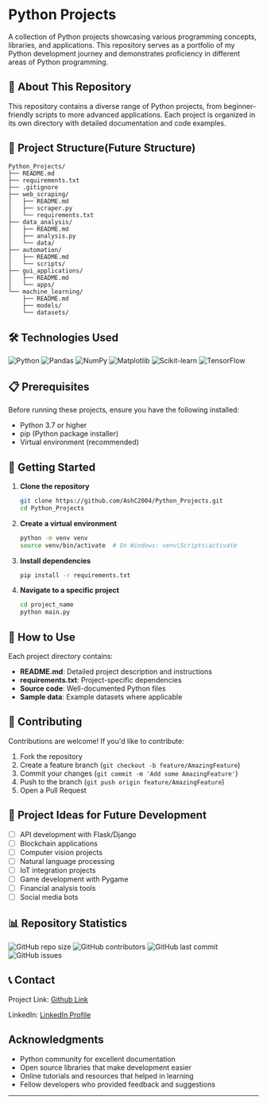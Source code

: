 # Python Projects

A collection of Python projects showcasing various programming concepts, libraries, and applications. This repository serves as a portfolio of my Python development journey and demonstrates proficiency in different areas of Python programming.

## 🐍 About This Repository

This repository contains a diverse range of Python projects, from beginner-friendly scripts to more advanced applications. Each project is organized in its own directory with detailed documentation and code examples.

## 📂 Project Structure(Future Structure)

```
Python_Projects/
├── README.md
├── requirements.txt
├── .gitignore
├── web_scraping/
│   ├── README.md
│   ├── scraper.py
│   └── requirements.txt
├── data_analysis/
│   ├── README.md
│   ├── analysis.py
│   └── data/
├── automation/
│   ├── README.md
│   └── scripts/
├── gui_applications/
│   ├── README.md
│   └── apps/
└── machine_learning/
    ├── README.md
    ├── models/
    └── datasets/
```

## 🛠️ Technologies Used

![Python](https://img.shields.io/badge/Python-3776AB?style=for-the-badge&logo=python&logoColor=white)
![Pandas](https://img.shields.io/badge/Pandas-150458?style=for-the-badge&logo=pandas&logoColor=white)
![NumPy](https://img.shields.io/badge/NumPy-013243?style=for-the-badge&logo=numpy&logoColor=white)
![Matplotlib](https://img.shields.io/badge/Matplotlib-11557c?style=for-the-badge&logo=matplotlib&logoColor=white)
![Scikit-learn](https://img.shields.io/badge/Scikit--learn-F7931E?style=for-the-badge&logo=scikit-learn&logoColor=white)
![TensorFlow](https://img.shields.io/badge/TensorFlow-FF6F00?style=for-the-badge&logo=tensorflow&logoColor=white)

## 📋 Prerequisites

Before running these projects, ensure you have the following installed:

- Python 3.7 or higher
- pip (Python package installer)
- Virtual environment (recommended)

## 🚀 Getting Started

1. **Clone the repository**
   ```bash
   git clone https://github.com/AshC2004/Python_Projects.git
   cd Python_Projects
   ```

2. **Create a virtual environment**
   ```bash
   python -m venv venv
   source venv/bin/activate  # On Windows: venv\Scripts\activate
   ```

3. **Install dependencies**
   ```bash
   pip install -r requirements.txt
   ```

4. **Navigate to a specific project**
   ```bash
   cd project_name
   python main.py
   ```

## 📖 How to Use

Each project directory contains:
- **README.md**: Detailed project description and instructions
- **requirements.txt**: Project-specific dependencies
- **Source code**: Well-documented Python files
- **Sample data**: Example datasets where applicable

## 🤝 Contributing

Contributions are welcome! If you'd like to contribute:

1. Fork the repository
2. Create a feature branch (`git checkout -b feature/AmazingFeature`)
3. Commit your changes (`git commit -m 'Add some AmazingFeature'`)
4. Push to the branch (`git push origin feature/AmazingFeature`)
5. Open a Pull Request

## 📝 Project Ideas for Future Development

- [ ] API development with Flask/Django
- [ ] Blockchain applications
- [ ] Computer vision projects
- [ ] Natural language processing
- [ ] IoT integration projects
- [ ] Game development with Pygame
- [ ] Financial analysis tools
- [ ] Social media bots

## 📊 Repository Statistics

![GitHub repo size](https://img.shields.io/github/repo-size/AshC2004/Python_Projects)
![GitHub contributors](https://img.shields.io/github/contributors/AshC2004/Python_Projects)
![GitHub last commit](https://img.shields.io/github/last-commit/AshC2004/Python_Projects)
![GitHub issues](https://img.shields.io/github/issues/AshC2004/Python_Projects)

## 📞 Contact


Project Link: [Github Link](https://github.com/AshC2004/Python_Projects)

LinkedIn: [LinkedIn Profile](https://www.linkedin.com/in/chhabra-ashish-be/)

##  Acknowledgments

- Python community for excellent documentation
- Open source libraries that make development easier
- Online tutorials and resources that helped in learning
- Fellow developers who provided feedback and suggestions

---
